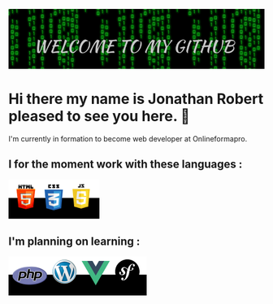 ![Cover](https://github.com/jojomumu/jojomumu/blob/main/img/cover.png)

<h1>Hi there my name is Jonathan Robert pleased to see you here. 👋</h1>

I'm currently in formation to become web developer at Onlineformapro.

<h2>I for the moment work with these languages :</h2>

![languages](https://github.com/jojomumu/jojomumu/blob/main/img/languages.png)

<h2>I'm planning on learning :</h2>

![outils](https://github.com/jojomumu/jojomumu/blob/main/img/outils.png)
